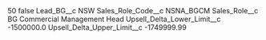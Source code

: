 <?xml version="1.0" encoding="UTF-8"?>
<CustomMetadata xmlns="http://soap.sforce.com/2006/04/metadata" xmlns:xsi="http://www.w3.org/2001/XMLSchema-instance" xmlns:xsd="http://www.w3.org/2001/XMLSchema">
    <label>50</label>
    <protected>false</protected>
    <values>
        <field>Lead_BG__c</field>
        <value xsi:type="xsd:string">NSW</value>
    </values>
    <values>
        <field>Sales_Role_Code__c</field>
        <value xsi:type="xsd:string">NSNA_BGCM</value>
    </values>
    <values>
        <field>Sales_Role__c</field>
        <value xsi:type="xsd:string">BG Commercial Management Head</value>
    </values>
    <values>
        <field>Upsell_Delta_Lower_Limit__c</field>
        <value xsi:type="xsd:double">-1500000.0</value>
    </values>
    <values>
        <field>Upsell_Delta_Upper_Limit__c</field>
        <value xsi:type="xsd:double">-1749999.99</value>
    </values>
</CustomMetadata>
